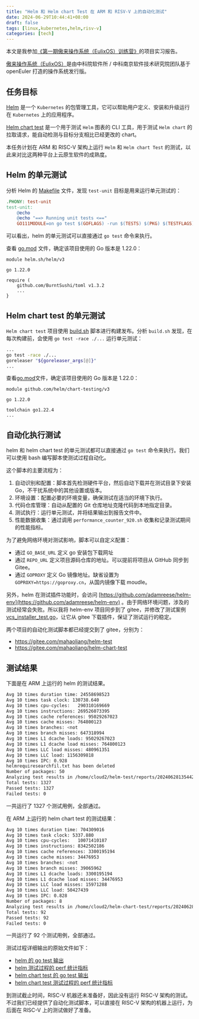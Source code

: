```yaml
---
title: "Helm 和 Helm chart Test 在 ARM 和 RISV-V 上的自动化测试"
date: 2024-06-29T10:44:41+08:00
draft: false
tags: [linux,kubernetes,helm,risv-v]
categories: [tech]
---
```

本文是我参加[《第一期傲来操作系统（EulixOS）训练营》](https://opencamp.cn/EulixOS/camp/202401)的项目实习报告。

[傲来操作系统（EulixOS）](https://eulixos.com/)是由中科院软件所 / 中科南京软件技术研究院团队基于 openEuler 打造的操作系统发行版。

## 任务目标 

[Helm](https://github.com/helm/helm) 是一个 `Kubernetes` 的包管理工具，它可以帮助用户定义、安装和升级运行在 `Kubernetes` 上的应用程序。

[Helm chart test](https://github.com/helm/chart-testing) 是一个用于测试 `Helm` 图表的 CLI 工具，用于测试 `Helm chart` 的拉取请求，能自动检测与目标分支相比已经更改的 chart。

本任务计划在 ARM 和 RISC-V 架构上运行 `Helm` 和 `Helm chart Test` 的测试，以此来对比这两种平台上云原生软件的成熟度。

## Helm 的单元测试

分析 Helm 的 [Makefile](https://github.com/helm/helm/blob/main/Makefile) 文件，发现 `test-unit` 目标是用来运行单元测试的：

```makefile
.PHONY: test-unit
test-unit:
	@echo
	@echo "==> Running unit tests <=="
	GO111MODULE=on go test $(GOFLAGS) -run $(TESTS) $(PKG) $(TESTFLAGS)
```
可以看出，helm 的单元测试可以直接通过 `go test` 命令来执行。

查看 [go.mod](https://github.com/helm/helm/blob/main/go.mod) 文件，确定该项目使用的 Go 版本是 1.22.0：

```
module helm.sh/helm/v3

go 1.22.0

require (
	github.com/BurntSushi/toml v1.3.2
    ...
}
```



## Helm chart test 的单元测试

`Helm chart test` 项目使用 [build.sh](https://github.com/helm/chart-testing/blob/main/build.sh) 脚本进行构建发布。分析 `build.sh` 发现，在每次构建前，会使用 `go test -race ./...` 运行单元测试：

```bash
...
go test -race ./...
goreleaser "${goreleaser_args[@]}"
...
```

查看[go.mod](https://github.com/helm/chart-testing/blob/main/go.mod)文件，确定该项目使用的 Go 版本是 1.22.0：

```
module github.com/helm/chart-testing/v3

go 1.22.0

toolchain go1.22.4
...
```

## 自动化执行测试

helm 和 helm chart test 的单元测试都可以直接通过 `go test` 命令来执行。我们可以使用 bash 编写脚本使测试过程自动化。

这个脚本的主要流程为：

1. 自动识别和配置：脚本首先检测硬件平台，然后自动下载并在测试目录下安装 Go，不干扰系统中的其他设置或版本。
2. 环境设置：配置必要的环境变量，确保测试在适当的环境下执行。
3. 代码仓库管理：自动从配置的 Git 仓库地址克隆代码到本地指定目录。
4. 测试执行：运行单元测试，并将结果输出到报告文件中。
5. 性能数据收集：通过调用 `performance_counter_920.sh` 收集和记录测试期间的性能指标。

为了避免网络环境对测试影响，脚本可以自定义配置：

* 通过 `GO_BASE_URL` 定义 go 安装包下载网址 
* 通过 `REPO_URL` 定义项目源码仓库的地址。可以提前将项目从 GitHub 同步到 Gitee。
* 通过 `GOPROXY` 定义 Go 镜像地址。缺省设置为 `GOPROXY=https://goproxy.cn`，从国内镜像下载 moudle。

另外，helm 在测试插件功能时，会访问 [https://github.com/adamreese/helm-env](https://github.com/adamreese/helm-env) 。由于网络环境问题，涉及的测试经常会失败。所以我将 helm-env 项目同步到了 gitee，并修改了测试案例 [vcs_installer_test.go](https://gitee.com/mahaoliang/helm/blob/02417b31ab70be386bb0a18045cbbca8dd9b8a8b/pkg/plugin/installer/vcs_installer_test.go)，让它从 gitee 下载插件，保证了测试运行的稳定。

两个项目的自动化测试脚本都已经提交到了 gitee，分别为：

* https://gitee.com/mahaoliang/helm-test
* https://gitee.com/mahaoliang/helm-chart-test

## 测试结果

下面是在 ARM 上运行的 helm 的测试结果。

```bash
Avg 10 times duration time: 24558698523
Avg 10 times task clock: 130738.640
Avg 10 times cpu-cycles:   290310169669
Avg 10 times instructions: 269526073395
Avg 10 times cache references: 95029267023
Avg 10 times cache misses: 764800123
Avg 10 times branches: <not
Avg 10 times branch misses: 647318994
Avg 10 times L1 dcache loads: 95029267023
Avg 10 times L1 dcache load misses: 764800123
Avg 10 times LLC load misses: 480961351
Avg 10 times LLC load: 1156309818
Avg 10 times IPC: 0.928
helmrequiresearchfil.txt has been deleted
Number of packages: 50
Analyzing test results in /home/cloud2/helm-test/reports/20240628135442/test_result
Total tests: 1327
Passed tests: 1327
Failed tests: 0
```
一共运行了 1327 个测试用例，全部通过。

在 ARM 上运行的 helm chart test 的测试结果：

```bash
Avg 10 times duration time: 704309016
Avg 10 times task clock: 5337.880
Avg 10 times cpu-cycles:   10071410187
Avg 10 times instructions: 8342502186
Avg 10 times cache references: 3300195194
Avg 10 times cache misses: 34476953
Avg 10 times branches: <not
Avg 10 times branch misses: 39065962
Avg 10 times L1 dcache loads: 3300195194
Avg 10 times L1 dcache load misses: 34476953
Avg 10 times LLC load misses: 15971288
Avg 10 times LLC load: 50427439
Avg 10 times IPC: 0.828
Number of packages: 8
Analyzing test results in /home/cloud2/helm-chart-test/reports/20240628140012/test_result
Total tests: 92
Passed tests: 92
Failed tests: 0
```

一共运行了 92 个测试用例，全部通过。

测试过程详细输出的原始文件如下：

* [helm 的 go test 输出](https://cdn.mahaoliang.tech/2024/202507261057451)
* [helm 测试过程的 perf 统计指标](https://cdn.mahaoliang.tech/2024/202507261058094)
* [helm chart test 的 go test 输出](https://cdn.mahaoliang.tech/2024/202507261058288)
* [helm chart test 测试过程的 perf 统计指标](https://cdn.mahaoliang.tech/2024/202507261059355)

到测试截止时间，RISC-V 机器还未准备好，因此没有运行 RISC-V 架构的测试。不过我们已经提供了自动化测试脚本，可以直接在 RISC-V 架构的机器上运行，为后面在 RISC-V 上的测试做好了准备。